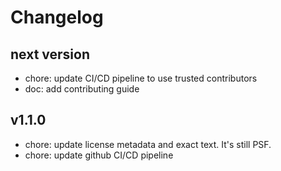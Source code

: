# Changelog

## next version
* chore: update CI/CD pipeline to use trusted contributors
* doc: add contributing guide

## v1.1.0

* chore: update license metadata and exact text. It's still PSF.
* chore: update github CI/CD pipeline
